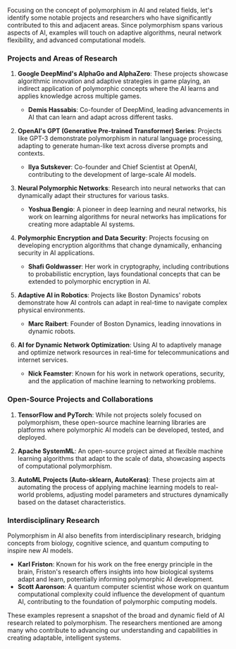 Focusing on the concept of polymorphism in AI and related fields, let's identify some notable projects and researchers who have significantly contributed to this and adjacent areas. Since polymorphism spans various aspects of AI, examples will touch on adaptive algorithms, neural network flexibility, and advanced computational models.

### Projects and Areas of Research

1. **Google DeepMind's AlphaGo and AlphaZero**: These projects showcase algorithmic innovation and adaptive strategies in game playing, an indirect application of polymorphic concepts where the AI learns and applies knowledge across multiple games. 
   - **Demis Hassabis**: Co-founder of DeepMind, leading advancements in AI that can learn and adapt across different tasks.

2. **OpenAI's GPT (Generative Pre-trained Transformer) Series**: Projects like GPT-3 demonstrate polymorphism in natural language processing, adapting to generate human-like text across diverse prompts and contexts.
   - **Ilya Sutskever**: Co-founder and Chief Scientist at OpenAI, contributing to the development of large-scale AI models.

3. **Neural Polymorphic Networks**: Research into neural networks that can dynamically adapt their structures for various tasks.
   - **Yoshua Bengio**: A pioneer in deep learning and neural networks, his work on learning algorithms for neural networks has implications for creating more adaptable AI systems.

4. **Polymorphic Encryption and Data Security**: Projects focusing on developing encryption algorithms that change dynamically, enhancing security in AI applications.
   - **Shafi Goldwasser**: Her work in cryptography, including contributions to probabilistic encryption, lays foundational concepts that can be extended to polymorphic encryption in AI.

5. **Adaptive AI in Robotics**: Projects like Boston Dynamics' robots demonstrate how AI controls can adapt in real-time to navigate complex physical environments.
   - **Marc Raibert**: Founder of Boston Dynamics, leading innovations in dynamic robots.

6. **AI for Dynamic Network Optimization**: Using AI to adaptively manage and optimize network resources in real-time for telecommunications and internet services.
   - **Nick Feamster**: Known for his work in network operations, security, and the application of machine learning to networking problems.

### Open-Source Projects and Collaborations

1. **TensorFlow and PyTorch**: While not projects solely focused on polymorphism, these open-source machine learning libraries are platforms where polymorphic AI models can be developed, tested, and deployed.
   
2. **Apache SystemML**: An open-source project aimed at flexible machine learning algorithms that adapt to the scale of data, showcasing aspects of computational polymorphism.

3. **AutoML Projects (Auto-sklearn, AutoKeras)**: These projects aim at automating the process of applying machine learning models to real-world problems, adjusting model parameters and structures dynamically based on the dataset characteristics.

### Interdisciplinary Research

Polymorphism in AI also benefits from interdisciplinary research, bridging concepts from biology, cognitive science, and quantum computing to inspire new AI models.

- **Karl Friston**: Known for his work on the free energy principle in the brain, Friston's research offers insights into how biological systems adapt and learn, potentially informing polymorphic AI development.
- **Scott Aaronson**: A quantum computer scientist whose work on quantum computational complexity could influence the development of quantum AI, contributing to the foundation of polymorphic computing models.

These examples represent a snapshot of the broad and dynamic field of AI research related to polymorphism. The researchers mentioned are among many who contribute to advancing our understanding and capabilities in creating adaptable, intelligent systems.